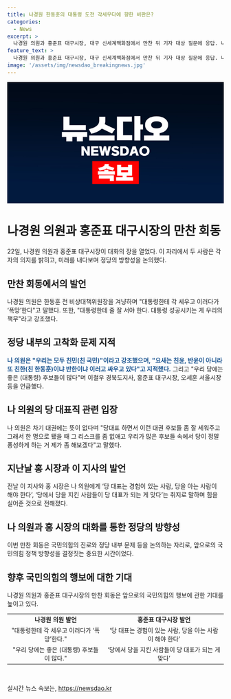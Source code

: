 ```yaml
---
title: 나경원 한동훈의 대통령 도전 각세우다에 향한 비판은?
categories:
  - News
excerpt: >
  나경원 의원과 홍준표 대구시장, 대구 신세계백화점에서 만찬 뒤 기자 대상 질문에 응답. 나경원, 한동훈 전 비상대책위원장 겨냥해 대통령에게 각 세우고 폭망한다 비판. 우리는 모두 친민 강조하며 대통령 성공 책무 강조. 대통령 후보들로 이철우 경북도지사, 홍대구시장, 오서울시장을 언급하며 휩쓸려가면 안 된다 주장. 당 대표는 경험이 있는 사람이 되어야 한다는 홍, 이 전 지사의 지지 받아.
feature_text: >
  나경원 의원과 홍준표 대구시장, 대구 신세계백화점에서 만찬 뒤 기자 대상 질문에 응답. 나경원, 한동훈 전 비상대책위원장 겨냥해 대통령에게 각 세우고 폭망한다 비판. 우리는 모두 친민 강조하며 대통령 성공 책무 강조. 대통령 후보들로 이철우 경북도지사, 홍대구시장, 오서울시장을 언급하며 휩쓸려가면 안 된다 주장. 당 대표는 경험이 있는 사람이 되어야 한다는 홍, 이 전 지사의 지지 받아.
image: '/assets/img/newsdao_breakingnews.jpg'
---
```


<p><img src="/assets/img/newsdao_breakingnews.jpg" alt="implanttips 속보" /></p>

<h1 data-ke-size="size26">나경원 의원과 홍준표 대구시장의 만찬 회동</h1>

<p data-ke-size="size16">22일, 나경원 의원과 홍준표 대구시장이 대화의 장을 열었다. 이 자리에서 두 사람은 각자의 의지를 밝히고, 미래를 내다보며 정당의 방향성을 논의했다.</p>

<h2 data-ke-size="size24">만찬 회동에서의 발언</h2>

<p data-ke-size="size16">나경원 의원은 한동훈 전 비상대책위원장을 겨냥하며 "대통령한테 각 세우고 이러다가 ‘폭망’한다"고 말했다. 또한, "대통령한테 줄 잘 서야 한다. 대통령 성공시키는 게 우리의 책무"라고 강조했다.</p>

<h2 data-ke-size="size24">정당 내부의 고착화 문제 지적</h2>

<p data-ke-size="size16"><b><span style="color: #1a5490;">나 의원은 "우리는 모두 친민(친 국민)"이라고 강조했으며, "요새는 친윤, 반윤이 아니라 또 친한(친 한동훈)이냐 반한이냐 이러고 싸우고 있다"고 지적했다.</span></b> 그리고 "우리 당에는 좋은 (대통령) 후보들이 많다"며 이철우 경북도지사, 홍준표 대구시장, 오세훈 서울시장 등을 언급했다.</p>

<h2 data-ke-size="size24">나 의원의 당 대표직 관련 입장</h2>

<p data-ke-size="size16">나 의원은 차기 대권에는 뜻이 없다며 "당대표 하면서 이런 대권 후보들 좀 잘 세워주고 그래서 한 명으로 됐을 때 그 리스크를 좀 없애고 우리가 많은 후보들 속에서 당이 정말 풍성하게 하는 거 제가 좀 해보겠다"고 말했다.</p>

<h2 data-ke-size="size24">지난날 홍 시장과 이 지사의 발언</h2>

<p data-ke-size="size16">전날 이 지사와 홍 시장은 나 의원에게 ‘당 대표는 경험이 있는 사람, 당을 아는 사람이 해야 한다’, ‘당에서 당을 지킨 사람들이 당 대표가 되는 게 맞다’는 취지로 말하며 힘을 실어준 것으로 전해졌다.</p>

<h2 data-ke-size="size24">나 의원과 홍 시장의 대화를 통한 정당의 방향성</h2>

<p data-ke-size="size16">이번 만찬 회동은 국민의힘의 진로와 정당 내부 문제 등을 논의하는 자리로, 앞으로의 국민의힘 정책 방향성을 결정짓는 중요한 시간이었다.</p>

<h2 data-ke-size="size24">향후 국민의힘의 행보에 대한 기대</h2>

<p data-ke-size="size16">나경원 의원과 홍준표 대구시장의 만찬 회동은 앞으로의 국민의힘의 행보에 관한 기대를 높이고 있다.</p>

<table>
    <tr>
        <td style="text-align: center; height: 17px;"><b>나경원 의원 발언</b></td>
        <td style="text-align: center; height: 17px;"><b>홍준표 대구시장 발언</b></td>
    </tr>
    <tr>
        <td style="text-align: center; height: 17px;">"대통령한테 각 세우고 이러다가 ‘폭망’한다."</td>
        <td style="text-align: center; height: 17px;">‘당 대표는 경험이 있는 사람, 당을 아는 사람이 해야 한다’</td>
    </tr>
    <tr>
        <td style="text-align: center; height: 17px;">"우리 당에는 좋은 (대통령) 후보들이 많다."</td>
        <td style="text-align: center; height: 17px;">‘당에서 당을 지킨 사람들이 당 대표가 되는 게 맞다’</td>
    </tr>
</table>

<p data-ke-size="size16">&nbsp;</p>
실시간 뉴스 속보는, <a href="https://newsdao.kr" rel="dofollow">https://newsdao.kr</a>



